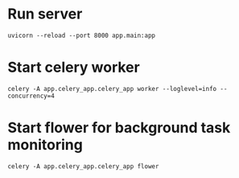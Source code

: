 # Run server
```
uvicorn --reload --port 8000 app.main:app
```

# Start celery worker
```
celery -A app.celery_app.celery_app worker --loglevel=info --concurrency=4

```

# Start flower for background task monitoring
```
celery -A app.celery_app.celery_app flower
```